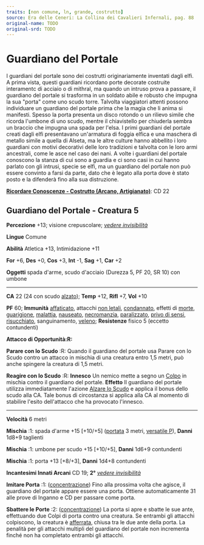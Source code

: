 ```yaml
---
traits: [non comune, ln, grande, costrutto]
source: Era delle Ceneri: La Collina dei Cavalieri Infernali, pag. 88
original-name: TODO
original-srd: TODO
---
```


# Guardiano del Portale

I guardiani del portale sono dei costrutti originariamente inventati dagli elfi.
A prima vista, questi guardiani ricordano porte decorate costruite interamentc
di acciaio o di mithral, ma quando un intruso prova a passare, il guardiano del
portale si trasforma in un soldato abile e robusto che impugna la sua "porta"
come uno scudo torre. Talvolta viaggiatori attenti possono individuare un
guardiano del portale prima che la magia che li anima si manifesti. Spesso la
porta presenta un disco rotondo o un rilievo simile che ricorda l'umbone di uno
scudo, mentre il chiavistello per chiuderla sembra un braccio che impugna una
spada per l'elsa. I primi guardiani del portale creati dagli elfi presentavano
un'armatura di foggia elfica e una maschera di metallo simile a quella di
Alseta, ma le altre culture hanno abbellito i loro guardiani con motivi
decorativi delle loro tradizioni e talvolta con le loro armi ancestrali, come le
asce nel caso dei nani. A volte i guardiani del portale conoscono la stanza di
cui sono a guardia e ci sono casi in cui hanno parlato con gli intrusi, specie
se elfi, ma un guardiano del portale non può essere convinto a farsi da parte,
dato che è legato alla porta dove è stato posto e la difenderà fino alla sua
distruzione.

**[Ricordare Conoscenze - Costrutto (Arcano, Artigianato)](/azioni/ricordare-conoscenze)**:
CD 22

## Guardiano del Portale - Creatura 5

**Percezione** +13; visione crepuscolare;
_[vedere invisibilità](/incantesimi/vedere-invisibilita)_

**Lingue** Comune

**Abilità** Atletica +13, Intimidazione +11

**For** +6, **Des** +0, **Cos** +3, **Int** -1, **Sag** +1, **Car** +2

**Oggetti** spada d'arme, scudo d'acciaio (Durezza 5, PF 20, SR 10) con umbone

---

**CA** 22 (24 con scudo [alzato](/azioni/alzare-lo-scudo)); **Temp** +12,
**Rifl** +7, **Vol** +10

**PF** 60; **Immunità** [affaticato](/condizioni/affaticato), attacchi
[non letali](/tratti/non-letale), [condannato](/condizioni/condannato), effetti
di [morte](/tratti/morte), [guarigione](/tratti/guarigione),
[malattia](/tratti/malattia), [nauseato](/condizioni/nauseato),
[necromanzia](/tratti/necromanzia), [paralizzato](/condizioni/paralizzato),
[privo di sensi](/condizioni/privo-di-sensi),
[risucchiato](/condizioni/risucchiato), sanguinamento, [veleno](/tratti/veleno);
**Resistenze** fisico 5 (eccetto contundenti)

**Attacco di Opportunità:R:**

**Parare con lo Scudo** :R: Quando il guardiano del portale usa Parare con lo
Scudo contro un attacco in mischia di una creatura entro 1,5 metri, può anche
spingere la creatura di 1,5 metri.

**Reagire con lo Scudo** :R: **Innesco** Un nemico mette a segno un
[Colpo](/azioni/colpire) in mischia contro il guardiano del portale. **Effetto**
Il guardiano del portale utilizza immediatamente l'azione
[Alzare lo Scudo](/azioni/alzare-lo-scudo) e applica il bonus dello scudo alla
CA. Tale bonus di circostanza si applica alla CA al momento di stabilire l'esito
dell'attacco che ha provocato l'innesco.

---

**Velocità** 6 metri

**Mischia** :1: spada d'arme +15 \[+10/+5] ([portata](/tratti/portata) 3 metri,
[versatile P](/tratti/versatile)), **Danni** 1d8+9 taglienti

**Mischia** :1: umbone per scudo +15 \[+10/+5], **Danni** 1d6+9 contundenti

**Mischia** :1: porta +13 \[+8/+3], **Danni** 1d4+8 contundenti

**Incantesimi Innati Arcani** CD 19; **2°**
_[vedere invisibilità](/incantesimi/vedere-invisibilita)_

**Imitare Porta** :1: ([concentrazione](/tratti/concentrazione)) Fino alla
prossima volta che agisce, il guardiano del portale appare essere una porta.
Ottiene automaticamente 31 alle prove di Inganno e CD per passare come porta.

**Sbattere le Porte** :2: ([concentrazione](/tratti/concentrazione)) La porta si
apre e sbatte le sue ante, effettuando due Colpi di porta contro una creatura.
Se entrambi gli attacchi colpiscono, la creatura è
[afferrata](/condizioni/afferrato), chiusa tra le due ante della porta. La
penalità per gli attacchi multipli del guardiano del portale non incrementa
finché non ha completato entrambi gli attacchi.

